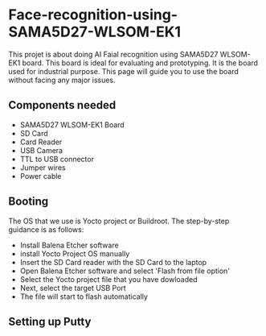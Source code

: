 # Face-recognition-using-SAMA5D27-WLSOM-EK1
This projet is about doing AI Faial recognition using SAMA5D27 WLSOM-EK1 board. This board is ideal for evaluating and prototyping. It is the board used for industrial purpose. This page will guide you to use the board without facing any major issues. 

## Components needed
<ul>
<li>SAMA5D27 WLSOM-EK1 Board</li>
<li>SD Card</li>
<li>Card Reader</li>
<li>USB Camera</li>
<li>TTL to USB connector</li>
<li>Jumper wires</li>
<li>Power cable</li>
</ul>

## Booting
The OS that we use is Yocto project or Buildroot. The step-by-step guidance is as follows:
<ul>
<li>Install Balena Etcher software</li>
<li>install Yocto Project OS manually</li>
<li>Insert the SD Card reader with the SD Card to the laptop</li>
<li>Open Balena Etcher software and select 'Flash from file option'</li>
<li>Select the Yocto project file that you have dowloaded</li>
<li>Next, select the target USB Port</li>
<li>The file will start to flash automatically</li>
</ul>

## Setting up Putty
